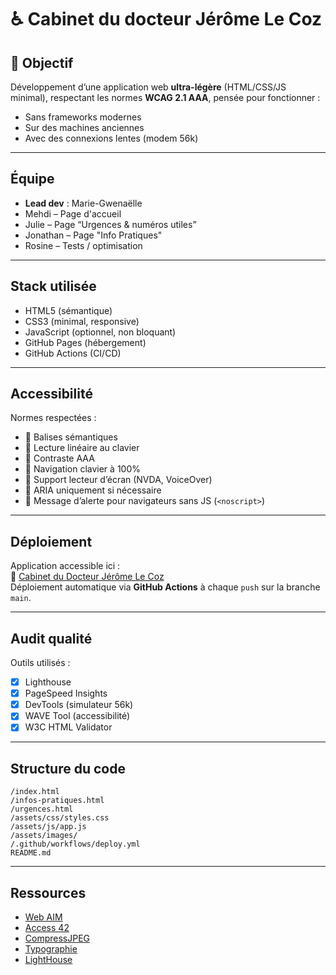 # ♿ Cabinet du docteur Jérôme Le Coz

## 🎯 Objectif
Développement d’une application web **ultra-légère** (HTML/CSS/JS minimal), respectant les normes **WCAG 2.1 AAA**, pensée pour fonctionner :
- Sans frameworks modernes
- Sur des machines anciennes
- Avec des connexions lentes (modem 56k)

---

## Équipe
- **Lead dev** : Marie-Gwenaëlle
- Mehdi – Page d'accueil 
- Julie – Page “Urgences & numéros utiles” 
- Jonathan – Page "Info Pratiques"
- Rosine – Tests / optimisation

---

## Stack utilisée
- HTML5 (sémantique)
- CSS3 (minimal, responsive)
- JavaScript (optionnel, non bloquant)
- GitHub Pages (hébergement)
- GitHub Actions (CI/CD)

---

## Accessibilité
Normes respectées :
- 🔹 Balises sémantiques
- 🔹 Lecture linéaire au clavier
- 🔹 Contraste AAA
- 🔹 Navigation clavier à 100%
- 🔹 Support lecteur d’écran (NVDA, VoiceOver)
- 🔹 ARIA uniquement si nécessaire
- 🔹 Message d’alerte pour navigateurs sans JS (`<noscript>`)

---

## Déploiement
Application accessible ici :  
🔗 [Cabinet du Docteur Jérôme Le Coz](https://marie-gwenaellefahem.github.io/Cabinet_Dr_Le_Coz/) <br>
Déploiement automatique via **GitHub Actions** à chaque `push` sur la branche `main`.

---

## Audit qualité
Outils utilisés :
- [x] Lighthouse
- [x] PageSpeed Insights
- [x] DevTools (simulateur 56k)
- [x] WAVE Tool (accessibilité)
- [x] W3C HTML Validator

---

## Structure du code
```plaintext
/index.html
/infos-pratiques.html
/urgences.html
/assets/css/styles.css
/assets/js/app.js
/assets/images/
/.github/workflows/deploy.yml
README.md
```
---


## Ressources
- [Web AIM](https://webaim.org/resources/contrastchecker/)
- [Access 42](https://access42.net/tester-accessibilite-reconnaissance-vocale/)
- [CompressJPEG](https://compressjpeg.com/fr/)
- [Typographie](https://medium.com/the-readability-group/a-guide-to-understanding-what-makes-a-typeface-accessible-and-how-to-make-informed-decisions-9e5c0b9040a0)
- [LightHouse](https://developer.chrome.com/docs/lighthouse/overview?hl=fr)



##
